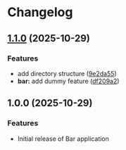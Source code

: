 # Changelog

## [1.1.0](https://github.com/meowsome-iac/app-monorepository-with-release-branches/compare/bar-v1.0.0...bar-v1.1.0) (2025-10-29)


### Features

* add directory structure ([9e2da55](https://github.com/meowsome-iac/app-monorepository-with-release-branches/commit/9e2da55982ff9b076d23874f7fa463fe92859602))
* **bar:** add dummy feature ([df209a2](https://github.com/meowsome-iac/app-monorepository-with-release-branches/commit/df209a22ea75a91a26168e747a064c95ee567ace))

## 1.0.0 (2025-10-29)

### Features

* Initial release of Bar application
